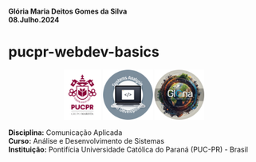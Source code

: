 #### Glória Maria Deitos Gomes da Silva <br> 08.Julho.2024

# pucpr-webdev-basics

<p align="center">
  <img src="https://github.com/gloriadeitos/gloriadeitos/blob/main/img/pucpr.png" alt="ufpr" height="100">
  <img src="https://github.com/gloriadeitos/gloriadeitos/blob/main/img/ads-white.png" alt="eng-carto-2" height="100">
  <img src="https://github.com/gloriadeitos/gloriadeitos/blob/main/img/gloriadeitos-logo.png" alt="gloriadeitos-logo" height="100">
</p>

**Disciplina:** Comunicação Aplicada <br>
**Curso:** Análise e Desenvolvimento de Sistemas <br>
**Instituição:** Pontifícia Universidade Católica do Paraná (PUC-PR) - Brasil  
